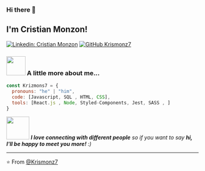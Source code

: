### Hi there 👋

<h2> I'm Cristian Monzon!</h2>

[![Linkedin: Cristian Monzon](https://img.shields.io/badge/-thaianebraga-blue?style=flat-square&logo=Linkedin&logoColor=white&link=https://www.linkedin.com/in/crsitian-monzon/)](www.linkedin.com/in/cristian-monzon)
[![GitHub Krismonz7](https://img.shields.io/github/followers/thaiane?label=follow&style=social)](https://github.com/Krismonz7)


### <img src="https://media.giphy.com/media/VgCDAzcKvsR6OM0uWg/giphy.gif" width="50"> A little more about me...  

```javascript
const Krizmons7 = {
  pronouns: "he" | "him",
  code: [Javascript, SQL , HTML, CSS],
  tools: [React.js , Node, Styled-Components, Jest, SASS , ]
}
```

<img src="https://media.giphy.com/media/LnQjpWaON8nhr21vNW/giphy.gif" width="60"> <em><b>I love connecting with different people</b> so if you want to say <b>hi, I'll be happy to meet you more!</b> :)</em>

---

⭐️ From [@Krismonz7](https://github.com/Krismonz7)

<!--
**Krismonz7/Krismonz7** is a ✨ _special_ ✨ repository because its `README.md` (this file) appears on your GitHub profile.

Here are some ideas to get you started:

- 🔭 I’m currently working on ...
- 🌱 I’m currently learning ...
- 👯 I’m looking to collaborate on ...
- 🤔 I’m looking for help with ...
- 💬 Ask me about ...
- 📫 How to reach me: ...
- 😄 Pronouns: ...
- ⚡ Fun fact: ...
-->
